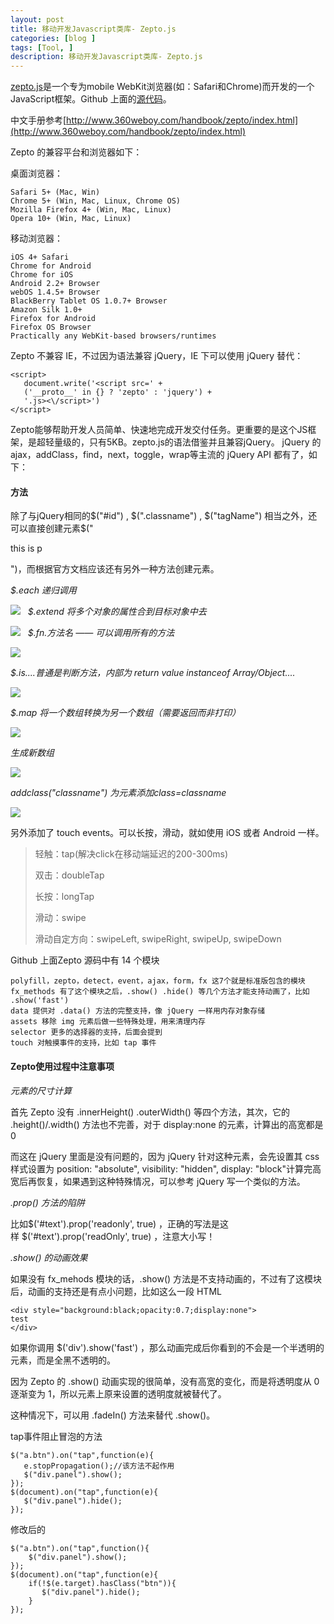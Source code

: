 ```yaml
---
layout: post
title: 移动开发Javascript类库- Zepto.js
categories: [blog ]
tags: [Tool, ]
description: 移动开发Javascript类库- Zepto.js
---
```


[zepto.js](http://zeptojs.com/)是一个专为mobile WebKit浏览器(如：Safari和Chrome)而开发的一个JavaScript框架。Github 上面的[源代码](https://github.com/madrobby/zepto)。

中文手册参考[http://www.360weboy.com/handbook/zepto/index.html](http://www.360weboy.com/handbook/zepto/index.html)

Zepto 的兼容平台和浏览器如下：

桌面浏览器：

	Safari 5+ (Mac, Win)
	Chrome 5+ (Win, Mac, Linux, Chrome OS)
	Mozilla Firefox 4+ (Win, Mac, Linux)
	Opera 10+ (Win, Mac, Linux)

移动浏览器：

	iOS 4+ Safari
	Chrome for Android
	Chrome for iOS
	Android 2.2+ Browser
	webOS 1.4.5+ Browser
	BlackBerry Tablet OS 1.0.7+ Browser
	Amazon Silk 1.0+
	Firefox for Android
	Firefox OS Browser
	Practically any WebKit-based browsers/runtimes

Zepto 不兼容 IE，不过因为语法兼容 jQuery，IE 下可以使用 jQuery 替代：

	<script>
	   document.write('<script src=' +
	   ('__proto__' in {} ? 'zepto' : 'jquery') +
	   '.js><\/script>')
	</script>

Zepto能够帮助开发人员简单、快速地完成开发交付任务。更重要的是这个JS框架，是超轻量级的，只有5KB。zepto.js的语法借鉴并且兼容jQuery。
jQuery 的 ajax，addClass，find，next，toggle，wrap等主流的 jQuery API 都有了，如下：

#### 方法

除了与jQuery相同的$("#id") , $(".classname") , $("tagName") 相当之外，还可以直接创建元素$("<p>this is p</p>")，而根据官方文档应该还有另外一种方法创建元素。

*$.each 递归调用*

![](http://websqq.org/wp-content/uploads/2014/05/6597689891215333211.png)
 
*$.extend 将多个对象的属性合到目标对象中去*

![](http://websqq.org/wp-content/uploads/2014/05/6597896599401359611.png)
 
*$.fn.方法名 —— 可以调用所有的方法*

![](http://websqq.org/wp-content/uploads/2014/05/6597608527354875823.png)

*$.is....普通是判断方法，内部为 return value instanceof Array/Object....*

![](http://websqq.org/wp-content/uploads/2014/05/6597894400378104258.png)

*$.map 将一个数组转换为另一个数组（需要返回而非打印）*

![](http://websqq.org/wp-content/uploads/2014/05/6597894400378104443.png)

*生成新数组*

![](http://websqq.org/wp-content/uploads/2014/05/6598224253866215573.png)

*addclass("classname") 为元素添加class=classname*

![](http://websqq.org/wp-content/uploads/2014/05/6597324853354410592.png)

另外添加了 touch events。可以长按，滑动，就如使用 iOS 或者 Android 一样。

> 轻触：tap(解决click在移动端延迟的200-300ms)
>
> 双击：doubleTap
>
> 长按：longTap
>
> 滑动：swipe
>
> 滑动自定方向：swipeLeft, swipeRight, swipeUp, swipeDown

Github 上面Zepto 源码中有 14 个模块

	polyfill，zepto，detect，event，ajax，form，fx 这7个就是标准版包含的模块
	fx_methods 有了这个模块之后，.show() .hide() 等几个方法才能支持动画了，比如 .show('fast')
	data 提供对 .data() 方法的完整支持，像 jQuery 一样用内存对象存储
	assets 移除 img 元素后做一些特殊处理，用来清理内存
	selector 更多的选择器的支持，后面会提到
	touch 对触摸事件的支持，比如 tap 事件

#### Zepto使用过程中注意事项

*元素的尺寸计算*

首先 Zepto 没有 .innerHeight() .outerWidth() 等四个方法，其次，它的 .height()/.width() 方法也不完善，对于 display:none 的元素，计算出的高宽都是 0

而这在 jQuery 里面是没有问题的，因为 jQuery 针对这种元素，会先设置其 css 样式设置为 position: "absolute", visibility: "hidden", display: "block"计算完高宽后再恢复，如果遇到这种特殊情况，可以参考 jQuery 写一个类似的方法。

*.prop() 方法的陷阱*

比如$('#text').prop('readonly', true) ，正确的写法是这样 $('#text').prop('readOnly', true) ，注意大小写！

*.show() 的动画效果*

如果没有 fx_mehods 模块的话，.show() 方法是不支持动画的，不过有了这模块后，动画的支持还是有点小问题，比如这么一段 HTML

	<div style="background:black;opacity:0.7;display:none">
	test
	</div>

如果你调用 $('div').show('fast') ，那么动画完成后你看到的不会是一个半透明的元素，而是全黑不透明的。

因为 Zepto 的 .show() 动画实现的很简单，没有高宽的变化，而是将透明度从 0 逐渐变为 1，所以元素上原来设置的透明度就被替代了。

这种情况下，可以用 .fadeIn() 方法来替代 .show()。

tap事件阻止冒泡的方法

	$("a.btn").on("tap",function(e){
	   e.stopPropagation();//该方法不起作用
	   $("div.panel").show();
	});
	$(document).on("tap",function(e){
	   $("div.panel").hide();
	});

修改后的

	$("a.btn").on("tap",function(){
	    $("div.panel").show();
	});
	$(document).on("tap",function(e){
	    if(!$(e.target).hasClass("btn")){
	       $("div.panel").hide();
	    }
	});
